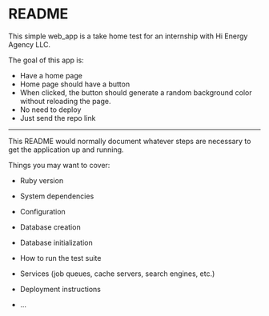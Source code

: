 # README

This simple web_app is a take home test for an internship with Hi Energy Agency LLC.

The goal of this app is:
- Have a home page
- Home page should have a button
- When clicked, the button should generate a random background color without reloading the page.
- No need to deploy
- Just send the repo link


-------------------

This README would normally document whatever steps are necessary to get the
application up and running.

Things you may want to cover:

* Ruby version

* System dependencies

* Configuration

* Database creation

* Database initialization

* How to run the test suite

* Services (job queues, cache servers, search engines, etc.)

* Deployment instructions

* ...
